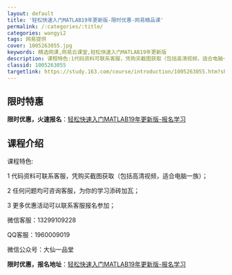 ```yaml
---
layout: default
title: '轻松快速入门MATLAB19年更新版-限时优惠-网易精品课'
permalink: /:categories/:title/
categories: wangyi2
tags: 网易提供
cover: 1005263055.jpg
keywords: 精选网课,网易云课堂,轻松快速入门MATLAB19年更新版
description: 课程特色:1代码资料可联系客服，凭购买截图获取（包括高清视频，适合电脑一族）；2任何问题均可咨询客服，为你的学习添砖加瓦
classid: 1005263055
targetlink: https://study.163.com/course/introduction/1005263055.htm?share=1&shareId=1025206652&utm_campaign=share&utm_medium=iphoneShare&utm_source=&utm_u=1025206652
---
```


## 限时特惠

**限时优惠，火速报名**：[轻松快速入门MATLAB19年更新版-报名学习](https://study.163.com/course/introduction/1005263055.htm?share=1&shareId=1025206652&utm_campaign=share&utm_medium=iphoneShare&utm_source=&utm_u=1025206652)

## 课程介绍

课程特色:

1  代码资料可联系客服，凭购买截图获取（包括高清视频，适合电脑一族）；

2 任何问题均可咨询客服，为你的学习添砖加瓦；

3 更多优惠活动可以联系客服报名参加；

微信客服：13299109228  

QQ客服：1960009019

微信公众号：大仙一品堂

**限时优惠，报名地址**：[轻松快速入门MATLAB19年更新版-报名学习](https://study.163.com/course/introduction/1005263055.htm?share=1&shareId=1025206652&utm_campaign=share&utm_medium=iphoneShare&utm_source=&utm_u=1025206652)


